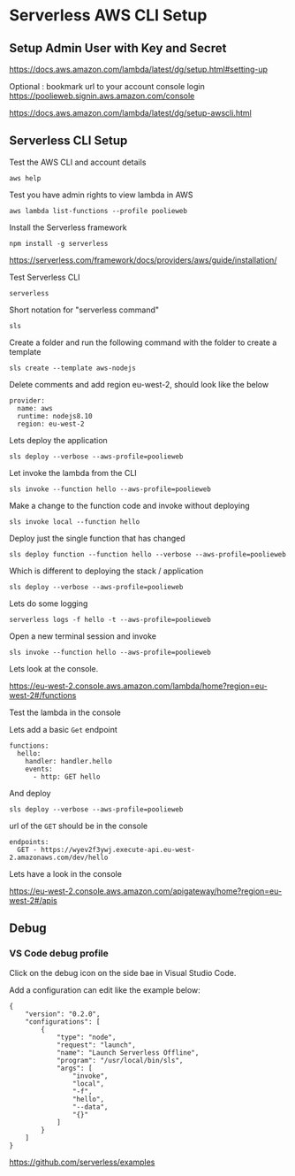 # Serverless AWS CLI Setup


## Setup Admin User with Key and Secret
https://docs.aws.amazon.com/lambda/latest/dg/setup.html#setting-up

Optional : bookmark url to your account console login
https://poolieweb.signin.aws.amazon.com/console

https://docs.aws.amazon.com/lambda/latest/dg/setup-awscli.html

## Serverless CLI Setup

Test the AWS CLI and account details
```
aws help
```

Test you have admin rights to view lambda in AWS
```
aws lambda list-functions --profile poolieweb
```

Install the Serverless framework
```
npm install -g serverless
```
https://serverless.com/framework/docs/providers/aws/guide/installation/

Test Serverless CLI

```
serverless
```
Short notation for "serverless command"
```
sls
```
Create a folder and run the following command with the folder to create a template
```
sls create --template aws-nodejs
```

Delete comments and add region eu-west-2, should look like the below
```
provider:
  name: aws
  runtime: nodejs8.10
  region: eu-west-2
```
Lets deploy the application
```
sls deploy --verbose --aws-profile=poolieweb
```
Let invoke the lambda from the CLI
```
sls invoke --function hello --aws-profile=poolieweb
```

Make a change to the function code and invoke without deploying

```
sls invoke local --function hello
```

Deploy just the single function that has changed

```
sls deploy function --function hello --verbose --aws-profile=poolieweb
```

Which is different to deploying the stack / application

```
sls deploy --verbose --aws-profile=poolieweb
```

Lets do some logging

```
serverless logs -f hello -t --aws-profile=poolieweb
```

Open a new terminal session and invoke

```
sls invoke --function hello --aws-profile=poolieweb
```


Lets look at the console.

https://eu-west-2.console.aws.amazon.com/lambda/home?region=eu-west-2#/functions

Test the lambda in the console

Lets add a basic ```Get``` endpoint

```
functions:
  hello:
    handler: handler.hello
    events:
      - http: GET hello
```
And deploy

```
sls deploy --verbose --aws-profile=poolieweb
```

url of the ```GET``` should be in the console

```
endpoints:
  GET - https://wyev2f3ywj.execute-api.eu-west-2.amazonaws.com/dev/hello
```

Lets have a look in the console

https://eu-west-2.console.aws.amazon.com/apigateway/home?region=eu-west-2#/apis

## Debug
### VS Code debug profile

Click on the debug icon on the side bae in Visual Studio Code.

Add a configuration can edit like the example below:
```
{
    "version": "0.2.0",
    "configurations": [
        {
            "type": "node",
            "request": "launch",
            "name": "Launch Serverless Offline",
            "program": "/usr/local/bin/sls",
            "args": [
                "invoke",
                "local",
                "-f",
                "hello",
                "--data",
                "{}"
            ]
        }
    ]
}
```

https://github.com/serverless/examples

